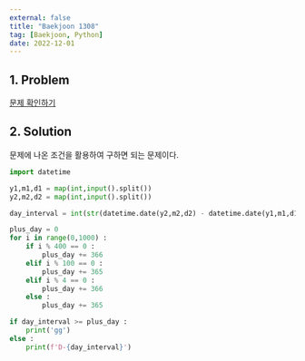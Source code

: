 ```yaml
---
external: false
title: "Baekjoon 1308"
tag: [Baekjoon, Python]
date: 2022-12-01
---
```


## 1. Problem

[문제 확인하기](https://www.acmicpc.net/problem/1308)

## 2. Solution

문제에 나온 조건을 활용하여 구하면 되는 문제이다.

```python
import datetime

y1,m1,d1 = map(int,input().split())
y2,m2,d2 = map(int,input().split())

day_interval = int(str(datetime.date(y2,m2,d2) - datetime.date(y1,m1,d1)).split()[0])

plus_day = 0 
for i in range(0,1000) :
    if i % 400 == 0 :
        plus_day += 366
    elif i % 100 == 0 :
        plus_day += 365
    elif i % 4 == 0 :
        plus_day += 366
    else :
        plus_day += 365

if day_interval >= plus_day :
    print('gg')
else :
    print(f'D-{day_interval}')
```
